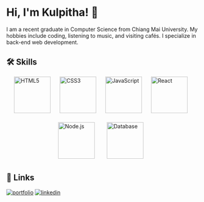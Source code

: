 # Hi, I'm Kulpitha! 🙂
I am a recent graduate in Computer Science from Chiang Mai University. My hobbies include coding, listening to music, and visiting cafés. I specialize in back-end web development.

## 🛠 Skills

<div style="display: flex; flex-wrap: wrap; justify-content: center; align-items: center; gap: 16px; margin-top: 16px;">
    <img src="https://upload.wikimedia.org/wikipedia/commons/thumb/6/61/HTML5_logo_and_wordmark.svg/512px-HTML5_logo_and_wordmark.svg.png" alt="HTML5" width="96" style="margin-right: 8px;">
    <img src="https://upload.wikimedia.org/wikipedia/commons/d/d5/CSS3_logo_and_wordmark.svg" alt="CSS3" width="96" style="margin-right: 8px;">
    <img src="https://encrypted-tbn0.gstatic.com/images?q=tbn:ANd9GcTx6bItCDw_xt1e6Z2XUHC0OwUmdhfkLEBHKg&s" alt="JavaScript" width="96" style="margin-right: 8px;">
    <img src="https://upload.wikimedia.org/wikipedia/commons/thumb/a/a7/React-icon.svg/862px-React-icon.svg.png" alt="React" width="96" style="margin-right: 8px;">
    <img src="https://upload.wikimedia.org/wikipedia/commons/d/d9/Node.js_logo.svg" alt="Node.js" width="96" style="margin-right: 8px;">
    <img src="https://cdn-icons-png.freepik.com/256/13941/13941314.png?semt=ais_hybrid" alt="Database" width="96" style="margin: 8px;">
</div>


## 🔗 Links
[![portfolio](https://img.shields.io/badge/my_portfolio-000?style=for-the-badge&logo=ko-fi&logoColor=white)](https://katherineoelsner.com/)
[![linkedin](https://img.shields.io/badge/linkedin-0A66C2?style=for-the-badge&logo=linkedin&logoColor=white)](https://www.linkedin.com/in/kulpitha-chaimongkol-1b8a49299/)

